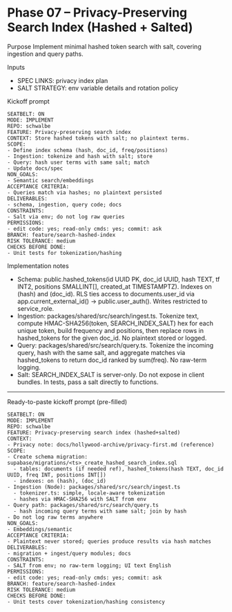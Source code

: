 # Phase 07 – Privacy-Preserving Search Index (Hashed + Salted)

Purpose
Implement minimal hashed token search with salt, covering ingestion and query paths.

Inputs
- SPEC LINKS: privacy index plan
- SALT STRATEGY: env variable details and rotation policy

Kickoff prompt
```
SEATBELT: ON
MODE: IMPLEMENT
REPO: schwalbe
FEATURE: Privacy-preserving search index
CONTEXT: Store hashed tokens with salt; no plaintext terms.
SCOPE:
- Define index schema (hash, doc_id, freq/positions)
- Ingestion: tokenize and hash with salt; store
- Query: hash user terms with same salt; match
- Update docs/spec
NON_GOALS:
- Semantic search/embeddings
ACCEPTANCE CRITERIA:
- Queries match via hashes; no plaintext persisted
DELIVERABLES:
- schema, ingestion, query code; docs
CONSTRAINTS:
- Salt via env; do not log raw queries
PERMISSIONS:
- edit code: yes; read-only cmds: yes; commit: ask
BRANCH: feature/search-hashed-index
RISK TOLERANCE: medium
CHECKS BEFORE DONE:
- Unit tests for tokenization/hashing
```

Implementation notes
- Schema: public.hashed_tokens(id UUID PK, doc_id UUID, hash TEXT, tf INT2, positions SMALLINT[], created_at TIMESTAMPTZ). Indexes on (hash) and (doc_id). RLS ties access to documents.user_id via app.current_external_id() -> public.user_auth(). Writes restricted to service_role.
- Ingestion: packages/shared/src/search/ingest.ts. Tokenize text, compute HMAC-SHA256(token, SEARCH_INDEX_SALT) hex for each unique token, build frequency and positions, then replace rows in hashed_tokens for the given doc_id. No plaintext stored or logged.
- Query: packages/shared/src/search/query.ts. Tokenize the incoming query, hash with the same salt, and aggregate matches via hashed_tokens to return doc_id ranked by sum(freq). No raw-term logging.
- Salt: SEARCH_INDEX_SALT is server-only. Do not expose in client bundles. In tests, pass a salt directly to functions.

---

Ready-to-paste kickoff prompt (pre-filled)
```
SEATBELT: ON
MODE: IMPLEMENT
REPO: schwalbe
FEATURE: Privacy-preserving search index (hashed+salted)
CONTEXT:
- Privacy note: docs/hollywood-archive/privacy-first.md (reference)
SCOPE:
- Create schema migration: supabase/migrations/<ts>_create_hashed_search_index.sql
  - tables: documents (if needed ref), hashed_tokens(hash TEXT, doc_id UUID, freq INT, positions INT[])
  - indexes: on (hash), (doc_id)
- Ingestion (Node): packages/shared/src/search/ingest.ts
  - tokenizer.ts: simple, locale-aware tokenization
  - hashes via HMAC-SHA256 with SALT from env
- Query path: packages/shared/src/search/query.ts
  - hash incoming query terms with same salt; join by hash
- Do not log raw terms anywhere
NON_GOALS:
- Embeddings/semantic
ACCEPTANCE CRITERIA:
- Plaintext never stored; queries produce results via hash matches
DELIVERABLES:
- migration + ingest/query modules; docs
CONSTRAINTS:
- SALT from env; no raw-term logging; UI text English
PERMISSIONS:
- edit code: yes; read-only cmds: yes; commit: ask
BRANCH: feature/search-hashed-index
RISK TOLERANCE: medium
CHECKS BEFORE DONE:
- Unit tests cover tokenization/hashing consistency
```
